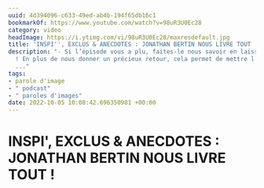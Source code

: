 ```yaml
---
uuid: 4d394096-c633-49ed-ab4b-194f65db16c1
bookmarkOf: https://www.youtube.com/watch?v=98uR3U0Ec28
category: video
headImage: https://i.ytimg.com/vi/98uR3U0Ec28/maxresdefault.jpg
title: 'INSPI'', EXCLUS & ANECDOTES : JONATHAN BERTIN NOUS LIVRE TOUT !'
description: "- Si l’épisode vous a plu, faites-le nous savoir en laissant un commentaire
  ! En plus de nous donner un précieux retour, cela permet de mettre l’émission en
  ..."
tags:
- parole d'image
- " podcast"
- " paroles d'images"
date: 2022-10-05 10:08:42.696350981 +00:00
---
```

# INSPI', EXCLUS & ANECDOTES : JONATHAN BERTIN NOUS LIVRE TOUT !

